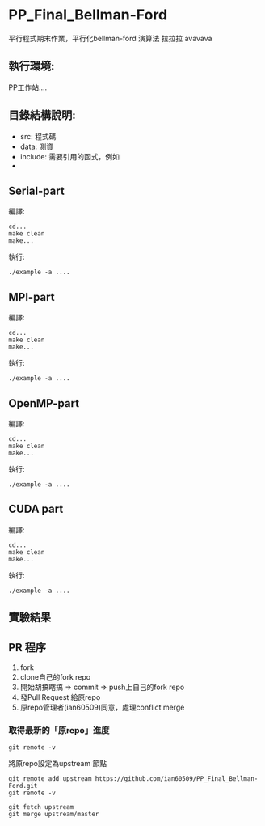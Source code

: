 # PP_Final_Bellman-Ford
平行程式期末作業，平行化bellman-ford 演算法
拉拉拉
avavava
## 執行環境:
PP工作站....


## 目錄結構說明:
* src: 程式碼
* data: 測資
* include: 需要引用的函式，例如
* 

## Serial-part
編譯:
```
cd...
make clean
make...
```

執行:
```
./example -a ....
```

## MPI-part
編譯:
```
cd...
make clean
make...
```

執行:
```
./example -a ....
```

## OpenMP-part
編譯:
```
cd...
make clean
make...
```

執行:
```
./example -a ....
```

## CUDA part
編譯:
```
cd...
make clean
make...
```

執行:
```
./example -a ....
```
## 實驗結果

## PR 程序
1. fork
2. clone自己的fork repo
3. 開始胡搞瞎搞 => commit => push上自己的fork repo
4. 發Pull Request 給原repo
5. 原repo管理者(ian60509)同意，處理conflict merge

### 取得最新的「原repo」進度
```
git remote -v
```

將原repo設定為upstream 節點
```
git remote add upstream https://github.com/ian60509/PP_Final_Bellman-Ford.git
git remote -v
```

```
git fetch upstream
git merge upstream/master

```

